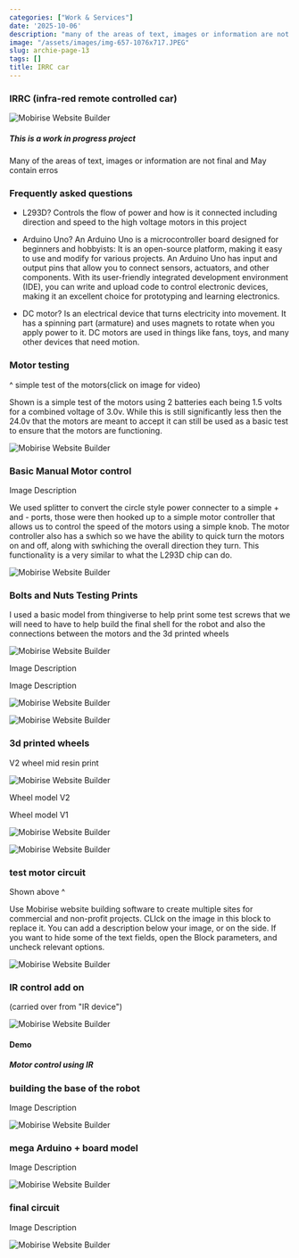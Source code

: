 ```yaml
---
categories: ["Work & Services"]
date: '2025-10-06'
description: "many of the areas of text, images or information are not final and May"
image: "/assets/images/img-657-1076x717.JPEG"
slug: archie-page-13
tags: []
title: IRRC car
---
```



### IRRC (infra-red remote controlled car)




![Mobirise Website Builder](/assets/images/img-9923-1076x717.jpg)




##### This is a work in progress project


Many of the areas of text, images or information are not final and May contain erros




### Frequently asked questions


- L293D? Controls the flow of power and how is it connected including direction and speed to the high voltage motors in this project


- Arduino Uno? An Arduino Uno is a microcontroller board designed for beginners and hobbyists: It is an open-source platform, making it easy to use and modify for various projects. An Arduino Uno has input and output pins that allow you to connect sensors, actuators, and other components. With its user-friendly integrated development environment (IDE), you can write and upload code to control electronic devices, making it an excellent choice for prototyping and learning electronics.


- DC motor? Is an electrical device that turns electricity into movement. It has a spinning part (armature) and uses magnets to rotate when you apply power to it. DC motors are used in things like fans, toys, and many other devices that need motion.




### Motor testing


^ simple test of the motors(click on image for video)


Shown is a simple test of the motors using 2 batteries each being 1.5 volts for a combined voltage of 3.0v. While this is still significantly less then the 24.0v that the motors are meant to accept it can still be used as a basic test to ensure that the motors are functioning.


![Mobirise Website Builder](/assets/images/img-9923-1076x717.jpg)




### Basic Manual Motor control


Image Description


We used splitter to convert the circle style power connecter to a simple + and - ports, those were then hooked up to a simple motor controller that allows us to control the speed of the motors using a simple knob. The motor controller also has a swhich so we have the ability to quick turn the motors on and off, along with swhiching the overall direction they turn. This functionality is a very similar to what the L293D chip can do.


![Mobirise Website Builder](/assets/images/img-657-1076x717.jpg)




### Bolts and Nuts Testing Prints


I used a basic model from thingiverse to help print some test screws that we will need to have to help build the final shell for the robot and also the connections between the motors and the 3d printed wheels


![Mobirise Website Builder](/assets/images/img-661-1076x717.jpg)




Image Description


Image Description


![Mobirise Website Builder](/assets/images/img-675-1076x717.jpg)


![Mobirise Website Builder](/assets/images/img-670-1076x717.jpg)




### 3d printed wheels


V2 wheel mid resin print


![Mobirise Website Builder](/assets/images/img-9080-1076x604.jpg)




Wheel model V2


Wheel model V1


![Mobirise Website Builder](/assets/images/img-9094-1076x717.jpg)


![Mobirise Website Builder](/assets/images/img-9092-1076x717.jpg)




### test motor circuit


Shown above ^


Use Mobirise website building software to create multiple sites for commercial and non-profit projects. CLIck on the image in this block to replace it. You can add a description below your image, or on the side. If you want to hide some of the text fields, open the Block parameters, and uncheck relevant options.


![Mobirise Website Builder](/assets/images/img-9754-1076x717.jpg)




### IR control add on


(carried over from "IR device")


![Mobirise Website Builder](/assets/images/untitled-1076x895.jpg)




#### Demo


##### Motor control using IR




### building the base of the robot


Image Description


![Mobirise Website Builder](/assets/images/img-9775-1076x604.jpg)




### mega Arduino + board model


Image Description


![Mobirise Website Builder](/assets/images/img-9823-1076x604.jpg)




### final circuit


Image Description


![Mobirise Website Builder](/assets/images/5.jpg)


